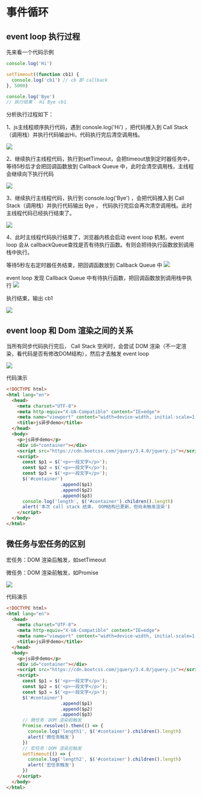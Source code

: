 # 事件循环

## event loop 执行过程

先来看一个代码示例

```js
console.log('Hi')

setTimeout((function cb1) {
  console.log('cb1') // cb 即 callback
}, 5000)

console.log('Bye')
// 执行结果： Hi Bye cb1
```

分析执行过程如下：

1、js主线程顺序执行代码，遇到 conosle.log('Hi') ，把代码推入到 Call Stack（调用栈）并执行代码输出Hi，代码执行完后清空调用栈。

![](./img/20230709120600.png)

2、继续执行主线程代码，执行到setTimeout，会把timeout放到定时器任务中，等待5秒后才会把回调函数放到 Callback Queue 中，此时会清空调用栈，主线程会继续向下执行代码

![](./img/20230709132859.png)

3、继续执行主线程代码，执行到 console.log('Bye') ，会把代码推入到 Call Stack（调用栈）并执行代码输出 Bye ， 代码执行完后会再次清空调用栈。此时主线程代码已经执行结束了。

![](./img/20230709133051.png)

4、此时主线程代码执行结束了，浏览器内核会启动 event loop 机制，event loop 会从 callbackQueue查找是否有待执行函数。有则会把待执行函数放到调用栈中执行。

等待5秒左右定时器任务结束，把回调函数放到 Callback Queue 中
![](./img/20230709133803.png)

event loop 发现 Callback Queue 中有待执行函数，把回调函数放到调用栈中执行
![](./img/20230709133922.png)

执行结束，输出 cb1

![](./img/20230709134201.png)

## event loop 和 Dom 渲染之间的关系

当所有同步代码执行完后， Call Stack 空闲时，会尝试 DOM 渲染（不一定渲染，看代码是否有修改DOM结构），然后才去触发 event loop

![](./img/20230709134556.png)

代码演示

```html
<!DOCTYPE html>
<html lang="en">
  <head>
    <meta charset="UTF-8">
    <meta http-equiv="X-UA-Compatible" content="IE=edge">
    <meta name="viewport" content="width=device-width, initial-scale=1.0">
    <title>js异步demo</title>
  </head>
  <body>
    <p>js异步demo</p>
    <div id="container"></div>
    <script src="https://cdn.bootcss.com/jquery/3.4.0/jquery.js"></script>
    <script>
      const $p1 = $('<p>一段文字</p>');
      const $p2 = $('<p>一段文字</p>');
      const $p3 = $('<p>一段文字</p>');
      $('#container') 
                    .append($p1)
                    .append($p2)
                    .append($p3)
      console.log('length', $('#container').children().length)
      alert('本次 call stack 结束， DOM结构已更新，但尚未触发渲染')
    </script>
  </body>
</html>
```

## 微任务与宏任务的区别

宏任务：DOM 渲染后触发，如setTimeout

微任务：DOM 渲染前触发，如Promise

![](./img/20230709140858.png)

代码演示

```html
<!DOCTYPE html>
<html lang="en">
  <head>
    <meta charset="UTF-8">
    <meta http-equiv="X-UA-Compatible" content="IE=edge">
    <meta name="viewport" content="width=device-width, initial-scale=1.0">
    <title>js异步demo</title>
  </head>
  <body>
    <p>js异步demo</p>
    <div id="container"></div>
    <script src="https://cdn.bootcss.com/jquery/3.4.0/jquery.js"></script>
    <script>
      const $p1 = $('<p>一段文字</p>');
      const $p2 = $('<p>一段文字</p>');
      const $p3 = $('<p>一段文字</p>');
      $('#container') 
                    .append($p1)
                    .append($p2)
                    .append($p3)
      // 微任务：DOM 渲染前触发
      Promise.resolve().then(() => {
        console.log('length1', $('#container').children().length)
        alert('微任务触发')
      })
      // 宏任务：DOM 渲染后触发
      setTimeout(() => {
        console.log('length2', $('#container').children().length)
        alert('宏任务触发')
      })
    </script>
  </body>
</html>
```
